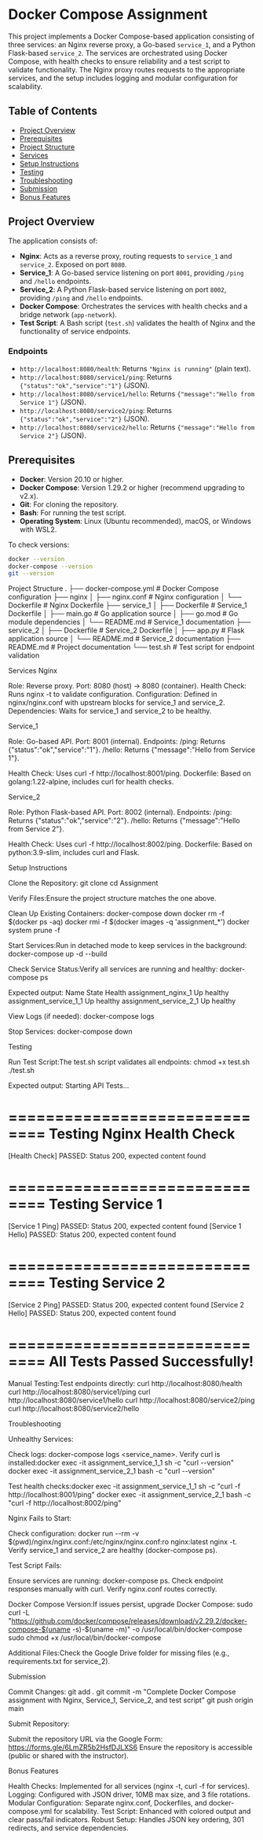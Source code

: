 # Docker Compose Assignment

This project implements a Docker Compose-based application consisting of three services: an Nginx reverse proxy, a Go-based `service_1`, and a Python Flask-based `service_2`. The services are orchestrated using Docker Compose, with health checks to ensure reliability and a test script to validate functionality. The Nginx proxy routes requests to the appropriate services, and the setup includes logging and modular configuration for scalability.

## Table of Contents
- [Project Overview](#project-overview)
- [Prerequisites](#prerequisites)
- [Project Structure](#project-structure)
- [Services](#services)
- [Setup Instructions](#setup-instructions)
- [Testing](#testing)
- [Troubleshooting](#troubleshooting)
- [Submission](#submission)
- [Bonus Features](#bonus-features)

## Project Overview
The application consists of:
- **Nginx**: Acts as a reverse proxy, routing requests to `service_1` and `service_2`. Exposed on port `8080`.
- **Service_1**: A Go-based service listening on port `8001`, providing `/ping` and `/hello` endpoints.
- **Service_2**: A Python Flask-based service listening on port `8002`, providing `/ping` and `/hello` endpoints.
- **Docker Compose**: Orchestrates the services with health checks and a bridge network (`app-network`).
- **Test Script**: A Bash script (`test.sh`) validates the health of Nginx and the functionality of service endpoints.

### Endpoints
- `http://localhost:8080/health`: Returns `"Nginx is running"` (plain text).
- `http://localhost:8080/service1/ping`: Returns `{"status":"ok","service":"1"}` (JSON).
- `http://localhost:8080/service1/hello`: Returns `{"message":"Hello from Service 1"}` (JSON).
- `http://localhost:8080/service2/ping`: Returns `{"status":"ok","service":"2"}` (JSON).
- `http://localhost:8080/service2/hello`: Returns `{"message":"Hello from Service 2"}` (JSON).

## Prerequisites
- **Docker**: Version 20.10 or higher.
- **Docker Compose**: Version 1.29.2 or higher (recommend upgrading to v2.x).
- **Git**: For cloning the repository.
- **Bash**: For running the test script.
- **Operating System**: Linux (Ubuntu recommended), macOS, or Windows with WSL2.

To check versions:
```bash
docker --version
docker-compose --version
git --version
```
Project Structure
.
├── docker-compose.yml       # Docker Compose configuration
├── nginx
│   ├── nginx.conf          # Nginx configuration
│   └── Dockerfile          # Nginx Dockerfile
├── service_1
│   ├── Dockerfile          # Service_1 Dockerfile
│   ├── main.go             # Go application source
│   ├── go.mod              # Go module dependencies
│   └── README.md           # Service_1 documentation
├── service_2
│   ├── Dockerfile          # Service_2 Dockerfile
│   ├── app.py              # Flask application source
│   └── README.md           # Service_2 documentation
├── README.md               # Project documentation
└── test.sh                 # Test script for endpoint validation

Services
Nginx

Role: Reverse proxy.
Port: 8080 (host) → 8080 (container).
Health Check: Runs nginx -t to validate configuration.
Configuration: Defined in nginx/nginx.conf with upstream blocks for service_1 and service_2.
Dependencies: Waits for service_1 and service_2 to be healthy.

Service_1

Role: Go-based API.
Port: 8001 (internal).
Endpoints:
/ping: Returns {"status":"ok","service":"1"}.
/hello: Returns {"message":"Hello from Service 1"}.


Health Check: Uses curl -f http://localhost:8001/ping.
Dockerfile: Based on golang:1.22-alpine, includes curl for health checks.

Service_2

Role: Python Flask-based API.
Port: 8002 (internal).
Endpoints:
/ping: Returns {"status":"ok","service":"2"}.
/hello: Returns {"message":"Hello from Service 2"}.


Health Check: Uses curl -f http://localhost:8002/ping.
Dockerfile: Based on python:3.9-slim, includes curl and Flask.

Setup Instructions

Clone the Repository:
git clone <repository-url>
cd Assignment


Verify Files:Ensure the project structure matches the one above.

Clean Up Existing Containers:
docker-compose down
docker rm -f $(docker ps -aq)
docker rmi -f $(docker images -q 'assignment_*')
docker system prune -f


Start Services:Run in detached mode to keep services in the background:
docker-compose up -d --build


Check Service Status:Verify all services are running and healthy:
docker-compose ps

Expected output:
Name                    State               Health
assignment_nginx_1      Up                  healthy
assignment_service_1_1   Up                  healthy
assignment_service_2_1   Up                  healthy


View Logs (if needed):
docker-compose logs


Stop Services:
docker-compose down



Testing

Run Test Script:The test.sh script validates all endpoints:
chmod +x test.sh
./test.sh

Expected output:
Starting API Tests...

==============================
Testing Nginx Health Check
==============================
[Health Check] PASSED: Status 200, expected content found

==============================
Testing Service 1
==============================
[Service 1 Ping] PASSED: Status 200, expected content found
[Service 1 Hello] PASSED: Status 200, expected content found

==============================
Testing Service 2
==============================
[Service 2 Ping] PASSED: Status 200, expected content found
[Service 2 Hello] PASSED: Status 200, expected content found

==============================
All Tests Passed Successfully!
==============================


Manual Testing:Test endpoints directly:
curl http://localhost:8080/health
curl http://localhost:8080/service1/ping
curl http://localhost:8080/service1/hello
curl http://localhost:8080/service2/ping
curl http://localhost:8080/service2/hello



Troubleshooting

Unhealthy Services:

Check logs: docker-compose logs <service_name>.
Verify curl is installed:docker exec -it assignment_service_1_1 sh -c "curl --version"
docker exec -it assignment_service_2_1 bash -c "curl --version"


Test health checks:docker exec -it assignment_service_1_1 sh -c "curl -f http://localhost:8001/ping"
docker exec -it assignment_service_2_1 bash -c "curl -f http://localhost:8002/ping"




Nginx Fails to Start:

Check configuration: docker run --rm -v $(pwd)/nginx/nginx.conf:/etc/nginx/nginx.conf:ro nginx:latest nginx -t.
Verify service_1 and service_2 are healthy (docker-compose ps).


Test Script Fails:

Ensure services are running: docker-compose ps.
Check endpoint responses manually with curl.
Verify nginx.conf routes correctly.


Docker Compose Version:If issues persist, upgrade Docker Compose:
sudo curl -L "https://github.com/docker/compose/releases/download/v2.29.2/docker-compose-$(uname -s)-$(uname -m)" -o /usr/local/bin/docker-compose
sudo chmod +x /usr/local/bin/docker-compose


Additional Files:Check the Google Drive folder for missing files (e.g., requirements.txt for service_2).


Submission

Commit Changes:
git add .
git commit -m "Complete Docker Compose assignment with Nginx, Service_1, Service_2, and test script"
git push origin main


Submit Repository:

Submit the repository URL via the Google Form: https://forms.gle/6LmZR5b2HsfDJLXS6
Ensure the repository is accessible (public or shared with the instructor).



Bonus Features

Health Checks: Implemented for all services (nginx -t, curl -f for services).
Logging: Configured with JSON driver, 10MB max size, and 3 file rotations.
Modular Configuration: Separate nginx.conf, Dockerfiles, and docker-compose.yml for scalability.
Test Script: Enhanced with colored output and clear pass/fail indicators.
Robust Setup: Handles JSON key ordering, 301 redirects, and service dependencies.


